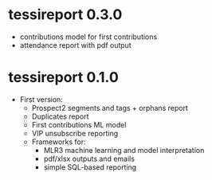 # tessireport 0.3.0

* contributions model for first contributions
* attendance report with pdf output

# tessireport 0.1.0

* First version:
  * Prospect2 segments and tags + orphans report
  * Duplicates report
  * First contributions ML model 
  * VIP unsubscribe reporting
  * Frameworks for:
    * MLR3 machine learning and model interpretation
    * pdf/xlsx outputs and emails
    * simple SQL-based reporting
